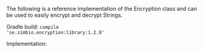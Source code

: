 The following is a reference implementation of the Encryption class and can be used to easily encrypt and decrypt Strings.

Gradle build:
<code>compile 'se.simbio.encryption:library:1.2.0'</code>

Implementation:
<script src="https://gist.github.com/final60/a3cf238c39ad99e74ee3.js"></script>

